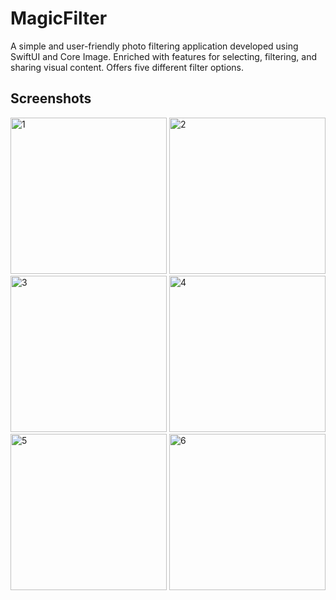 # MagicFilter
A simple and user-friendly photo filtering application developed using SwiftUI and Core Image. Enriched with features for selecting, filtering, and sharing visual content. Offers five different filter options.

## Screenshots

<img width="250" alt="1" src="https://github.com/Batuhan-Akdemirr/FilterMagic/assets/85792583/60c2b710-2e6a-47f9-90eb-59e97a15febc">
<img width="250" alt="2" src="https://github.com/Batuhan-Akdemirr/FilterMagic/assets/85792583/17294a33-466e-4683-8928-d9dc73252684">
<img width="250" alt="3" src="https://github.com/Batuhan-Akdemirr/FilterMagic/assets/85792583/be586b93-ec5f-4cad-9a1e-a224742dea8e">
<img width="250" alt="4" src="https://github.com/Batuhan-Akdemirr/FilterMagic/assets/85792583/6d4d9de4-ce09-4402-b986-ddc42fa06ceb">
<img width="250" alt="5" src="https://github.com/Batuhan-Akdemirr/FilterMagic/assets/85792583/9eb1598d-e620-4867-9b67-1a4a5596bd97">
<img width="250" alt="6" src="https://github.com/Batuhan-Akdemirr/FilterMagic/assets/85792583/dbc00cad-647a-4537-8ed6-766c00508503">


